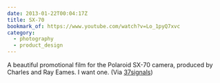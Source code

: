 ```yaml
---
date: 2013-01-22T00:04:17Z
title: SX-70
bookmark_of: https://www.youtube.com/watch?v=Lo_1pyQ7xvc
category:
  - photography
  - product_design
---
```


A beautiful promotional film for the Polaroid SX-70 camera, produced by Charles and Ray Eames. I want one. (Via [37signals][1])

[1]: https://signalvnoise.com/posts/3402
